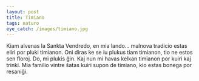 ```yaml
---
layout: post
title: Timiano
tags: naturo 
eye_catch: /images/timiano.jpg
---
```

Kiam alvenas la Sankta Vendredo, en mia lando... malnova tradicio estas eliri por pluki timianon.
Oni diras ke se iu plukus tiam timianon, tio ne estos sen floroj.
Do, mi plukis ĝin. Kaj nun mi havas kelkan timianon por kuiri kaj trinki.
Mia familio vintre ŝatas kuiri supon de timiano, kio estas bonega por resaniĝi.
